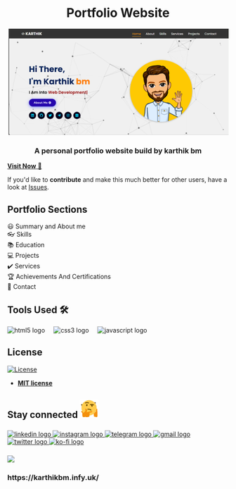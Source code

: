 <h1 align="center">Portfolio Website</h1>

<div align="center">
  <img alt="Demo" src="assets/images/portfolio.png" />
</div>

<h3 align="center">A personal portfolio website build by karthik bm </h3>

<a href="https://karthikbm.infy.uk/" target="_blank">**Visit Now** 🚀</a>

If you'd like to **contribute** and make this much better for other users, have a look at [Issues](https://github.com/karthikbm33/Portfolio-Website/issues/1#issue-2975549049).

## Portfolio Sections
😃 Summary and About me\
👓 Skills\
📚 Education\
💻 Projects\
✔️ Services\
 🏆 Achievements And Certifications \
📲 Contact


## Tools Used 🛠️

<div align="left">
  <img src="https://cdn.jsdelivr.net/gh/devicons/devicon/icons/html5/html5-original.svg" height="35" alt="html5 logo"  />
  <img width="12" />
  <img src="https://cdn.jsdelivr.net/gh/devicons/devicon/icons/css3/css3-original.svg" height="35" alt="css3 logo"  />
  <img width="12" />
  <img src="https://cdn.jsdelivr.net/gh/devicons/devicon/icons/javascript/javascript-original.svg" height="35" alt="javascript logo"  />
</div>


###


## License
[![License](http://img.shields.io/:license-mit-blue.svg?style=flat-square)](http://badges.mit-license.org)

- **[MIT license](http://opensource.org/licenses/mit-license.php)**


<h2 align="left">Stay connected <img src="https://github.com/karthikbm33/Others/blob/main/hmm.gif" width="42"> </h2>

###

<div align="left">
  <a href="http://www.linkedin.com/in/karthikbm33" target="_blank">
    <img src="https://img.shields.io/static/v1?message=LinkedIn&logo=linkedin&label=&color=0077B5&logoColor=white&labelColor=&style=for-the-badge" height="35" alt="linkedin logo"  />
  </a>
  <a href="https://www.instagram.com/karthik_bm_33" target="_blank">
    <img src="https://img.shields.io/static/v1?message=Instagram&logo=instagram&label=&color=E4405F&logoColor=white&labelColor=&style=for-the-badge" height="35" alt="instagram logo"  />
  </a>
  <a href="https://t.me/Chat_kpt" target="_blank">
    <img src="https://img.shields.io/static/v1?message=Telegram&logo=telegram&label=&color=2CA5E0&logoColor=white&labelColor=&style=for-the-badge" height="35" alt="telegram logo"  />
  </a>
  <a href="mailto:karthikbm369@gmail.com" target="_blank">
    <img src="https://img.shields.io/static/v1?message=Gmail&logo=gmail&label=&color=D14836&logoColor=white&labelColor=&style=for-the-badge" height="35" alt="gmail logo"  />
  </a>
  <a href="https://x.com/Karthikbm33" target="_blank">
    <img src="https://img.shields.io/static/v1?message=Twitter&logo=twitter&label=&color=1DA1F2&logoColor=white&labelColor=&style=for-the-badge" height="35" alt="twitter logo"  />
  </a>
  <a href="https://linktr.ee/karthikbm" target="_blank">
  <img src="https://img.shields.io/static/v1?message=Ko-fi&logo=ko-fi&label=&color=65F7A2&logoColor=white&labelColor=7F7F7E&style=for-the-badge" height="35" alt="ko-fi logo"  />
  </a>
  </div>

###

<img align="top" height="150" src="https://i.ibb.co/G4bMFZ0t/image.png"  />

###

<h3>https://karthikbm.infy.uk/</h3>
